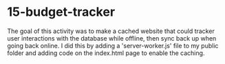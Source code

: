# 15-budget-tracker

The goal of this activity was to make a cached website that could tracker user interactions with the database while offline, then sync back up when going back online. I did this by adding a 'server-worker.js' file to my public folder and adding code on the index.html page to enable the caching.

